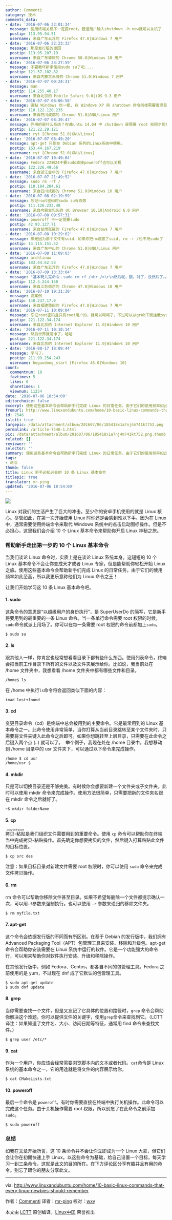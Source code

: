 ```yaml
---
author: Commenti
category: 技术
comments_data:
- date: '2016-07-06 22:01:34'
  message: 使用终端关机不一定要root，普通用户输入shutdown -h now就可以关机了
  postip: 113.95.94.51
  username: 来自广东云浮的 Firefox 47.0|Windows 7 用户
- date: '2016-07-06 22:23:32'
  message: 那是发行版的原因
  postip: 113.95.207.19
  username: 来自广东肇庆的 Chrome 50.0|Windows 10 用户
- date: '2016-07-06 23:27:59'
  message: 不要教坏新手使用sudo su了吧....
  postip: 121.57.102.82
  username: 来自内蒙古赤峰的 Chrome 51.0|Windows 7 用户
- date: '2016-07-07 00:24:31'
  message: man
  postip: 114.255.40.17
  username: 来自北京的 Mobile Safari 9.0|iOS 9.3 用户
- date: '2016-07-07 08:06:58'
  message: 這點 Windows 也一樣, 在 Windows XP 用 shutdown 命令同樣需要管理員權限, 後面的版本就不需要了.
  postip: 118.122.120.235
  username: 来自四川成都的 Chrome 51.0|GNU/Linux 用户
- date: '2016-07-07 08:39:47'
  message: 你用的是什么系统？在Ubuntu 14.04 中 shutdown 是需要 root 权限才能执行的。
  postip: 121.22.29.121
  username: ryt [Chrome 51.0|GNU/Linux]
- date: '2016-07-07 08:49:20'
  message: apt-get 只能在 Debian 系列的Linux系统中使用。
  postip: 163.44.167.219
  username: ryt [Chrome 51.0|GNU/Linux]
- date: '2016-07-07 10:49:04'
  message: Fedora 22到24不要sudo直接poweroff也可以关机
  postip: 122.226.49.66
  username: 来自浙江金华的 Firefox 47.0|Windows 7 用户
- date: '2016-07-07 21:49:52'
  message: sudo rm -rf /
  postip: 110.184.204.61
  username: 来自四川成都的 Chrome 51.0|Windows 10 用户
- date: '2016-07-08 02:19:59'
  message: 忘记root密码时sudo su有奇效
  postip: 111.126.233.48
  username: 来自内蒙古包头的 UC Browser 10.10|Android 6.0 用户
- date: '2016-07-08 09:57:31'
  message: poweroff 不一定需要sudo
  postip: 42.93.127.71
  username: 来自甘肃张掖的 Firefox 47.0|Windows 7 用户
- date: '2016-07-08 10:29:02'
  message: 那是因为那个文件有suid，如果你把rm设置了suid, rm -r /也不用sudo了
  postip: 14.115.151.52
  username: 来自广东中山的 Chrome 51.0|GNU/Linux 用户
- date: '2016-07-08 11:09:03'
  message: archlinux
  postip: 183.44.62.58
  username: 来自广东云浮的 Firefox 47.0|Windows 7 用户
- date: '2016-07-09 13:33:04'
  message: "基本玩儿完命令：sudo rm rf /<br />\r\n然后呢，额，对了，没然后了。。。"
  postip: 112.3.244.168
  username: 来自江苏南京的 Chrome 47.0|Windows 10 用户
- date: '2016-07-10 19:31:30'
  message: 没案例
  postip: 140.237.17.9
  username: 来自福建莆田的 Firefox 47.0|Windows 7 用户
- date: '2016-07-11 10:09:04'
  message: 忘记root密码且只有root用户的，就可以呵呵了，不过可以从grub下面挂载sysroot来搞定
  postip: 221.122.34.174
  username: 来自北京的 Internet Explorer 11.0|Windows 10 用户
- date: '2016-07-11 10:10:14'
  message: 然后世界就清净了，哈哈
  postip: 221.122.34.174
  username: 来自北京的 Internet Explorer 11.0|Windows 10 用户
- date: '2016-08-17 18:09:44'
  message: 学习了。
  postip: 211.99.254.243
  username: heguodong_start [Firefox 48.0|Windows 10]
count:
  commentnum: 18
  favtimes: 5
  likes: 0
  sharetimes: 1
  viewnum: 11254
date: '2016-07-06 18:54:00'
editorchoice: false
excerpt: 使用这些基本命令会帮助新手们完成 Linux 的日常任务，由于它们的使用频率如此至高，所以我更乐意称他们为 Linux 命令之王！
fromurl: http://www.linuxandubuntu.com/home/10-basic-linux-commands-that-every-linux-newbies-should-remember
id: 7546
islctt: true
largepic: /data/attachment/album/201607/06/185418x1a7nj4m741kt752.png
permalink: /article-7546-1.html
pic: /data/attachment/album/201607/06/185418x1a7nj4m741kt752.png.thumb.jpg
related: []
reviewer: ''
selector: ''
summary: 使用这些基本命令会帮助新手们完成 Linux 的日常任务，由于它们的使用频率如此至高，所以我更乐意称他们为 Linux 命令之王！
tags:
- 命令
thumb: false
title: Linux 新手必知必会的 10 条 Linux 基本命令
titlepic: true
translator: mr-ping
updated: '2016-07-06 18:54:00'
---
```


![](/data/attachment/album/201607/06/185418x1a7nj4m741kt752.png)


Linux 对我们的生活产生了巨大的冲击。至少你的安卓手机使用的就是 Linux 核心。尽管如此，在第一次开始使用 Linux 时你还是会感到难以下手。因为在 Linux 中，通常需要使用终端命令来取代 Windows 系统中的点击启动图标操作。但是不必担心，这里我们会介绍 10 个 Linux 基本命令来帮助你开启 Linux 神秘之旅。


### 帮助新手走出第一步的 10 个 Linux 基本命令


当我们谈论 Linux 命令时，实质上是在谈论 Linux 系统本身。这短短的 10 个 Linux 基本命令不会让你变成天才或者 Linux 专家，但是能帮助你轻松开始 Linux 之旅。使用这些基本命令会帮助新手们完成 Linux 的日常任务，由于它们的使用频率如此至高，所以我更乐意称他们为 Linux 命令之王！


让我们开始学习这 10 条 Linux 基本命令吧。


#### 1. sudo


这条命令的意思是“以超级用户的身份执行”，是 SuperUserDo 的简写，它是新手将要用到的最重要的一条 Linux 命令。当一条单行命令需要 root 权限的时候，`sudo`命令就派上用场了。你可以在每一条需要 root 权限的命令前都加上`sudo`。



```
$ sudo su

```

#### 2. ls


跟其他人一样，你肯定也经常想看看目录下都有些什么东西。使用列表命令，终端会把当前工作目录下所有的文件以及文件夹展示给你。比如说，我当前处在 /home 文件夹中，我想看看 /home 文件夹中都有哪些文件和目录。



```
/home$ ls

```

在 /home 中执行`ls`命令将会返回类似下面的内容：



```
imad lost+found

```

#### 3. cd


变更目录命令（cd）是终端中总会被用到的主要命令。它是最常用到的 Linux 基本命令之一。此命令使用非常简单，当你打算从当前目录跳转至某个文件夹时，只需要将文件夹键入此命令之后即可。如果你想跳转至上层目录，只需要在此命令之后键入两个点 (..) 就可以了。 ​ 举个例子，我现在处在 /home 目录中，我想移动到 /home 目录中的 usr 文件夹下，可以通过以下命令来完成操作。



```
/home $ cd usr
/home/usr $

```

#### 4. mkdir


只是可以切换目录还是不够完美。有时候你会想要新建一个文件夹或子文件夹。此时可以使用 mkdir 命令来完成操作。使用方法很简单，只需要把新的文件夹名跟在 mkdir 命令之后就好了。



```
~$ mkdir folderName

```

#### 5. cp


<ruby> 拷贝-粘贴 <rp>  （ </rp> <rt>  copy-and-paste </rt> <rp>  ） </rp></ruby>是我们组织文件需要用到的重要命令。使用 `cp` 命令可以帮助你在终端当中完成拷贝-粘贴操作。首先确定你想要拷贝的文件，然后键入打算粘贴此文件的目标位置。



```
$ cp src des

```

注意：如果目标目录对新建文件需要 root 权限时，你可以使用 `sudo` 命令来完成文件拷贝操作。


#### 6. rm


rm 命令可以帮助你移除文件甚至目录。如果不希望每删除一个文件都提示确认一次，可以用`-f`参数来强制执行。也可以使用 `-r` 参数来递归的移除文件夹。



```
$ rm myfile.txt

```

#### 7. apt-get


这个命令会依据发行版的不同而有所区别。在基于 Debian 的发行版中，我们拥有 Advanced Packaging Tool（APT）包管理工具来安装、移除和升级包。apt-get 命令会帮助你安装需要在 Linux 系统中运行的软件。它是一个功能强大的命令行，可以用来帮助你对软件执行安装、升级和移除操作。


在其他发行版中，例如 Fedora、Centos，都各自不同的包管理工具。Fedora 之前使用的是 yum，不过现在 dnf 成了它默认的包管理工具。



```
$ sudo apt-get update
$ sudo dnf update

```

#### 8. grep


当你需要查找一个文件，但是又忘记了它具体的位置和路径时，`grep` 命令会帮助你解决这个难题。你可以提供文件的关键字，使用`grep`命令来查找到它。（LCTT 译注：如果知道了文件名、大小、访问日期等特征，通常用 find 命令来查找文件。）



```
$ grep user /etc/*

```

#### 9. cat


作为一个用户，你应该会经常需要浏览脚本内的文本或者代码。`cat`命令是 Linux 系统的基本命令之一，它的用途就是将文件的内容展示给你。



```
$ cat CMakeLists.txt

```

#### 10. poweroff


最后一个命令是 `poweroff`。有时你需要直接在终端中执行关机操作。此命令可以完成这个任务。由于关机操作需要 root 权限，所以别忘了在此命令之前添加`sudo`。



```
$ sudo poweroff

```

### 总结


如我在文章开始所言，这 10 条命令并不会让你立即成为一个 Linux 大拿，但它们会让你在初期快速上手 Linux。以这些命令为基础，给自己设置一个目标，每天学习一到三条命令，这就是此文的目的所在。在下方评论区分享有趣并且有用的命令。别忘了跟你的朋友分享此文。




---


via: <http://www.linuxandubuntu.com/home/10-basic-linux-commands-that-every-linux-newbies-should-remember>


作者：[Commenti](http://www.linuxandubuntu.com/home/10-basic-linux-commands-that-every-linux-newbies-should-remember#comments) 译者：[mr-ping](https://github.com/mr-ping) 校对：[wxy](https://github.com/wxy)


本文由 [LCTT](https://github.com/LCTT/TranslateProject) 原创编译，[Linux中国](https://linux.cn/) 荣誉推出